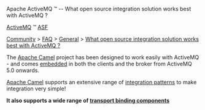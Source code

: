 Apache ActiveMQ ™ -- What open source integration solution works best with ActiveMQ ? 

[ActiveMQ](http://activemq.apache.org "The most popular and powerful open source Message Broker") ™ [ASF](http://www.apache.org "The Apache Software Foundation")

[Community](community.html) > [FAQ](faq.html) > [General](general.html) > [What open source integration solution works best with ActiveMQ ?](what-open-source-integration-solution-works-best-with-activemq-.html)


The [Apache Camel](http://camel.apache.org) project has been designed to work easily with ActiveMQ - and comes [embedded](http://activemq.apache.org/camel/how-does-camel-work-with-activemq.html) in both the clients and the broker from ActiveMQ 5.0 onwards.

[Apache Camel](http://camel.apache.org) supports an extensive range of [integration patterns](http://camel.apache.org/enterprise-integration-patterns.html) to make integration very simple!

**It also supports a wide range of [transport binding components](http://camel.apache.org/components.html)**

